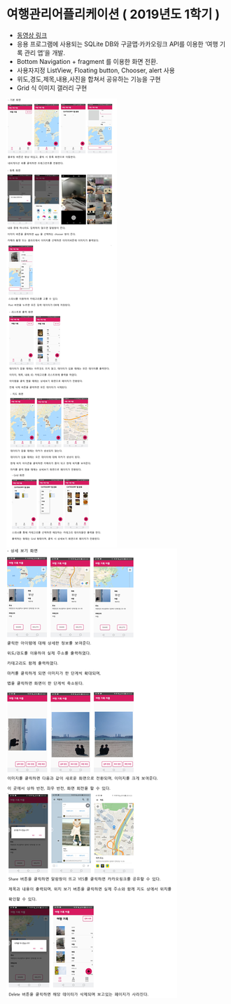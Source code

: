 # 여행관리어플리케이션 ( 2019년도 1학기 )  
* [동영상 링크](https://www.youtube.com/watch?v=dqBLQVdJ3R8&t=49s "유튜브")  
* 응용 프로그램에 사용되는 SQLite DB와 구글맵·카카오링크 API를 이용한 ‘여행 기록 관리 앱’을 개발.  
* Bottom Navigation + fragment 를 이용한 화면 전환.  
* 사용자지정 ListView, Floating button, Chooser, alert 사용  
* 위도,경도,제목,내용,사진을 합쳐서 공유하는 기능을 구현  
* Grid 식 이미지 갤러리 구현  
  
![image](./모소1.png)  
![image](./모소2.png)
